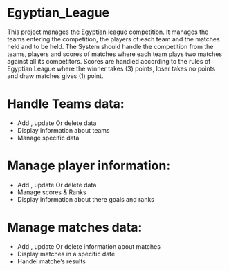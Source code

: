 # Egyptian_League
This project manages the Egyptian league competition. 
It manages the teams entering the competition, the players of each team and the matches held and to be held.
The System should handle the competition from the teams, players and scores of matches where each team plays two matches against all its competitors. Scores are handled according to the rules of Egyptian League where the winner takes (3) points, loser takes no points and draw matches gives (1) point.

# Handle Teams data:
  - Add , update Or delete data
  - Display information about teams
  - Manage specific data
# Manage player information:
  - Add , update Or delete data
  - Manage scores & Ranks
  - Display information about there goals and ranks 
# Manage matches data:
  - Add , update Or delete information about matches  
  - Display matches in a specific date 
  - Handel matche’s results 
